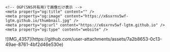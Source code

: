 <head>
    <!--見出しは空 -->
    <title></title>

    <!-- OGP(SNS共有用)で画像だけ表示 -->
    <meta property="og:title" content="" />
    <meta property="og:image" content="https://x6sxrnv5wf-lgtm.github.io/thumbnail.jpg" />
    <meta property="og:url" content="https://x6sxrnv5wf-lgtm.github.io" />
    <meta property="og:type" content="website" />
</head>
![IMG_4357](https://github.com/user-attachments/assets/7a2b8653-0c13-49ae-8761-4bf2d46e530e)
